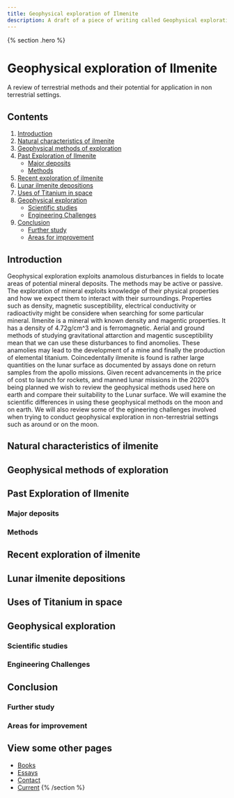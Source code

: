 ```yaml
---
title: Geophysical exploration of Ilmenite
description: A draft of a piece of writing called Geophysical exploration of Ilmenite
---
```


{% section .hero %}
# Geophysical exploration of Ilmenite
A review of terrestrial methods and their potential for application in non terrestrial settings. 
## Contents
1. [Introduction](#introduction)
2. [Natural characteristics of ilmenite](#ilmenite)
3. [Geophysical methods of exploration](#methods)
4. [Past Exploration of Ilmenite](#past)
    - [Major deposits](#major)
    - [Methods](#past-methods)
5. [Recent exploration of ilmenite](#recent)
6. [Lunar ilmenite depositions](#lunar)
7. [Uses of Titanium in space](#titanium)
8. [Geophysical exploration](#gpx-exploration)
    - [Scientific studies](#science)
    - [Engineering Challenges](#engineering)
9. [Conclusion](#conclusion)
    - [Further study](#study)
    - [Areas for improvement](#improvement)

## Introduction
Geophysical exploration exploits anamolous disturbances in fields to locate areas of potential mineral deposits. The methods may be active or passive. The exploration of mineral exploits knowledge of their physical properties and how we expect them to interact with their surroundings. Properties such as density, magnetic susceptibility, electrical conductivity or radioactivity might be considere when searching for some particular mineral. Ilmenite is a mineral with known density and magentic properties. It has a density of 4.72g/cm^3 and is ferromagnetic. Aerial and ground methods of studying gravitational attarction and magentic susceptibility mean that we can use these disturbances to find anomolies. These anamolies may lead to the development of a mine and finally the production of elemental titanium. Coincedentally ilmenite is found is rather large quantities on the lunar surface as documented by assays done on return samples from the apollo missions. Given recent advancements in the price of cost to launch for rockets, and manned lunar missions in the 2020’s being planned we wish to review the geophysical methods used here on earth and compare their suitability to the Lunar surface. We will examine the scientific differences in using these geophysical methods on the moon and on earth. We will also review some of the egineering challenges involved when trying to conduct geophysical exploration in non-terrestrial settings such as around or on the moon. 

## Natural characteristics of ilmenite

## Geophysical methods of exploration

## Past Exploration of Ilmenite

### Major deposits

### Methods

## Recent exploration of ilmenite

## Lunar ilmenite depositions

## Uses of Titanium in space

## Geophysical exploration

### Scientific studies

### Engineering Challenges

## Conclusion

### Further study

### Areas for improvement


## View some other pages

- [Books](/books)
- [Essays](/essays)
- [Contact](/contact)
- [Current](/current)
{% /section %}